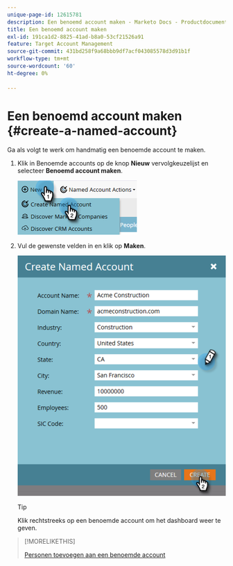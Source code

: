 ```yaml
---
unique-page-id: 12615781
description: Een benoemd account maken - Marketo Docs - Productdocumentatie
title: Een benoemd account maken
exl-id: 191ca1d2-8825-41ad-b8a0-53cf21526a91
feature: Target Account Management
source-git-commit: 431bd258f9a68bbb9df7acf043085578d3d91b1f
workflow-type: tm+mt
source-wordcount: '60'
ht-degree: 0%

---
```


# Een benoemd account maken {#create-a-named-account}

Ga als volgt te werk om handmatig een benoemde account te maken.

1. Klik in Benoemde accounts op de knop **Nieuw** vervolgkeuzelijst en selecteer **Benoemd account maken**.

   ![](assets/two-1.png)

1. Vul de gewenste velden in en klik op **Maken**.

   ![](assets/three-1.png)

   >[!TIP]
   >
   >Klik rechtstreeks op een benoemde account om het dashboard weer te geven.

>[!MORELIKETHIS]
>
>[Personen toevoegen aan een benoemde account](/help/marketo/product-docs/target-account-management/target/named-accounts/add-people-to-a-named-account.md)
